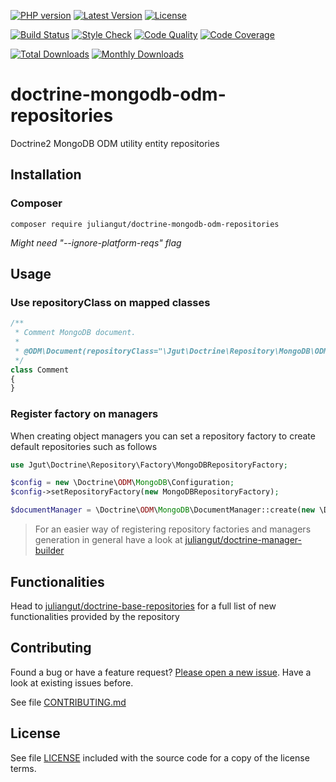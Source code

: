 [![PHP version](https://img.shields.io/badge/PHP-%3E%3D7.0-8892BF.svg?style=flat-square)](http://php.net)
[![Latest Version](https://img.shields.io/packagist/vpre/juliangut/doctrine-mongodb-odm-repositories.svg?style=flat-square)](https://packagist.org/packages/juliangut/doctrine-mongodb-odm-repositories)
[![License](https://img.shields.io/github/license/juliangut/doctrine-mongodb-odm-repositories.svg?style=flat-square)](https://github.com/juliangut/doctrine-mongodb-odm-repositories/blob/master/LICENSE)

[![Build Status](https://img.shields.io/travis/juliangut/doctrine-mongodb-odm-repositories.svg?style=flat-square)](https://travis-ci.org/juliangut/doctrine-mongodb-odm-repositories)
[![Style Check](https://styleci.io/repos/85864913/shield)](https://styleci.io/repos/85864913)
[![Code Quality](https://img.shields.io/scrutinizer/g/juliangut/doctrine-mongodb-odm-repositories.svg?style=flat-square)](https://scrutinizer-ci.com/g/juliangut/doctrine-mongodb-odm-repositories)
[![Code Coverage](https://img.shields.io/coveralls/juliangut/doctrine-mongodb-odm-repositories.svg?style=flat-square)](https://coveralls.io/github/juliangut/doctrine-mongodb-odm-repositories)

[![Total Downloads](https://img.shields.io/packagist/dt/juliangut/doctrine-mongodb-odm-repositories.svg?style=flat-square)](https://packagist.org/packages/juliangut/doctrine-mongodb-odm-repositories)
[![Monthly Downloads](https://img.shields.io/packagist/dm/juliangut/doctrine-mongodb-odm-repositories.svg?style=flat-square)](https://packagist.org/packages/juliangut/doctrine-mongodb-odm-repositories)

# doctrine-mongodb-odm-repositories

Doctrine2 MongoDB ODM utility entity repositories

## Installation

### Composer

```
composer require juliangut/doctrine-mongodb-odm-repositories
```

_Might need "--ignore-platform-reqs" flag_

## Usage

### Use repositoryClass on mapped classes

```php
/**
 * Comment MongoDB document.
 *
 * @ODM\Document(repositoryClass="\Jgut\Doctrine\Repository\MongoDB\ODM\MongoDBRepository")
 */
class Comment
{
}
```

### Register factory on managers

When creating object managers you can set a repository factory to create default repositories such as follows

```php
use Jgut\Doctrine\Repository\Factory\MongoDBRepositoryFactory;

$config = new \Doctrine\ODM\MongoDB\Configuration;
$config->setRepositoryFactory(new MongoDBRepositoryFactory);

$documentManager = \Doctrine\ODM\MongoDB\DocumentManager::create(new \Doctrine\MongoDB\Connection(...), $config);
```

> For an easier way of registering repository factories and managers generation in general have a look at [juliangut/doctrine-manager-builder](https://github.com/juliangut/doctrine-manager-builder)

## Functionalities

Head to [juliangut/doctrine-base-repositories](https://github.com/juliangut/doctrine-base-repositories) for a full list of new functionalities provided by the repository

## Contributing

Found a bug or have a feature request? [Please open a new issue](https://github.com/juliangut/doctrine-mongodb-odm-repositories/issues). Have a look at existing issues before.

See file [CONTRIBUTING.md](https://github.com/juliangut/doctrine-mongodb-odm-repositories/blob/master/CONTRIBUTING.md)

## License

See file [LICENSE](https://github.com/juliangut/doctrine-mongodb-odm-repositories/blob/master/LICENSE) included with the source code for a copy of the license terms.
